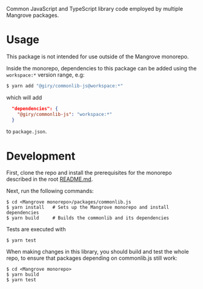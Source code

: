 Common JavaScript and TypeScript library code employed by multiple Mangrove packages.

# Usage

This package is not intended for use outside of the Mangrove monorepo.

Inside the monorepo, dependencies to this package can be added using the `workspace:*` version range, e.g:

```bash
$ yarn add "@giry/commonlib-js@workspace:*"
```

which will add

```json
  "dependencies": {
    "@giry/commonlib-js": "workspace:*"
  }
```

to `package.json`.

# Development

First, clone the repo and install the prerequisites for the monorepo described in the root [README.md](../../README.md).

Next, run the following commands:

```shell
$ cd <Mangrove monorepo>/packages/commonlib.js
$ yarn install   # Sets up the Mangrove monorepo and install dependencies
$ yarn build     # Builds the commonlib and its dependencies
```

Tests are executed with

```shell
$ yarn test
```

When making changes in this library, you should build and test the whole repo, to ensure that packages depending on commonlib.js still work:

```shell
$ cd <Mangrove monorepo>
$ yarn build
$ yarn test
```
